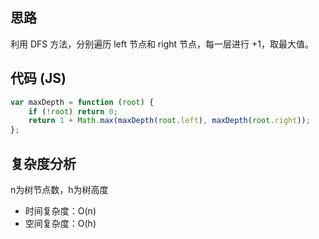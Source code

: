 ## 思路

利用 DFS 方法，分别遍历 left 节点和 right 节点，每一层进行 +1，取最大值。

## 代码 (JS)

```JavaScript
var maxDepth = function (root) {
	if (!root) return 0;
	return 1 + Math.max(maxDepth(root.left), maxDepth(root.right));
};
```

## 复杂度分析
n为树节点数，h为树高度
* 时间复杂度：O(n)
* 空间复杂度：O(h) 